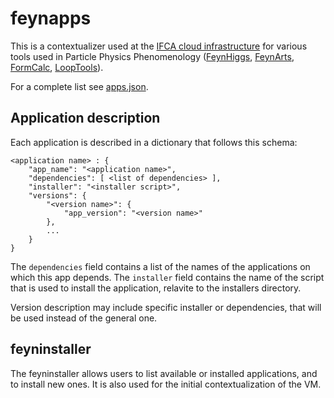feynapps
========

This is a contextualizer used at the [IFCA cloud infrastructure](https://moin.ifca.es/wiki/Cloud) for various tools used in Particle Physics Phenomenology ([FeynHiggs](http://www.feynhiggs.de/), [FeynArts](http://www.feynarts.de/), [FormCalc](http://www.feynarts.de/formcalc/), [LoopTools](http://www.feynarts.de/looptools/)).

For a complete list see [apps.json](feynapps/blob/master/apps.json).

Application description
-----------------------

Each application is described in a dictionary that follows this schema:


    <application name> : {
        "app_name": "<application name>",
        "dependencies": [ <list of dependencies> ],
        "installer": "<installer script>",
        "versions": {
            "<version name>": {
                "app_version": "<version name>"
            },
            ...
        }
    }

The `dependencies` field contains a list of the names of the applications on which this app depends. The `installer` field contains the name of the script that is used to install the application, relavite to the installers directory. 

Version description may include specific installer or dependencies, that will be used instead of the general one. 

feyninstaller
-------------

The feyninstaller allows users to list available or installed applications, and to install new ones. It is also used for the initial contextualization of the VM. 

